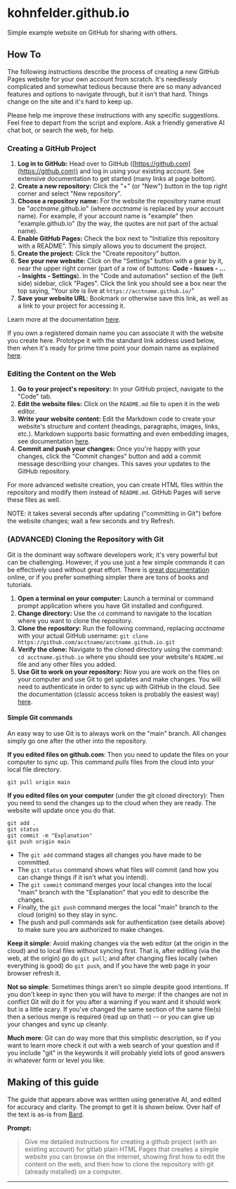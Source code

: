 # kohnfelder.github.io

Simple example website on GitHub for sharing with others.

## How To

The following instructions describe the process of creating a
new GitHub Pages website for your own account from scratch.
It's needlessly complicated and somewhat tedious because there are
so many advanced features and options to navigate through, but
it isn't that hard. Things change on the site and it's hard to keep up.

Please help me improve these instructions with any specific suggestions.
Feel free to depart from the script and explore.
Ask a friendly generative AI chat bot, or search the web, for help.

### Creating a GitHub Project

1. **Log in to GitHub:** Head over to GitHub
([https://github.com](https://github.com))
and log in using your existing account.
See extensive documentation to get started (many links at page bottom).
2. **Create a new repository:** Click the "+" (or "New") button in
the top right corner and select "New repository".
3. **Choose a repository name:** For the website the repository name must be
"*acctname*.github.io" (where *acctname* is replaced by your account name).
For example, if your account name is "example" then "example.github.io"
(by the way, the quotes are not part of the actual name).
4. **Enable GitHub Pages:** Check the box next to
"Initialize this repository with a README".
This simply allows you to document the project.
5. **Create the project:** Click the "Create repository" button.
6. **See your new website:** Click on the "Settings" button with a gear by it,
near the upper right corner (part of a row of buttons: 
**Code - Issues - ... - Insights - Settings**).
In the "Code and automation" section of the (left side) sidebar, click "Pages".
Click the link you should see a box near the top saying,
"Your site is live at `https://acctname.github.io/`"
7. **Save your website URL**: Bookmark or otherwise save this link,
as well as a link to your project for accessing it.

Learn more at the documentation
[here](https://docs.github.com/en/pages/getting-started-with-github-pages).

If you own a registered domain name you can associate it with the website
you create here. Prototype it with the standard link address used below,
then when it's ready for prime time point your domain name as explained
[here](https://docs.github.com/en/pages/configuring-a-custom-domain-for-your-github-pages-site).

### Editing the Content on the Web

1. **Go to your project's repository:**
In your GitHub project, navigate to the "Code" tab.
2. **Edit the website files:**
Click on the `README.md` file to open it in the web editor.
3. **Write your website content:** Edit the Markdown code to
create your website's structure and content
(headings, paragraphs, images, links, etc.).
Markdown supports basic formatting and even embedding images,
see documentation [here](https://docs.github.com/en/get-started/writing-on-github/getting-started-with-writing-and-formatting-on-github/basic-writing-and-formatting-syntax).
4. **Commit and push your changes:** Once you're happy with your changes,
click the "Commit changes" button and add a commit message describing
your changes. This saves your updates to the GitHub repository.

For more advanced website creation, you can create HTML files
within the repository and modify them instead of `README.md`.
GitHub Pages will serve these files as well.

NOTE: it takes several seconds after updating ("committing in Git")
before the website changes; wait a few seconds and try Refresh.

### (ADVANCED) Cloning the Repository with Git

Git is the dominant way software developers work; it's very powerful
but can be challenging. However, if you use just a few simple commands
it can be effectively used without great effort.
There is [great documentation](https://git-scm.com/book/en/v2/) online,
or if you prefer something simpler there are tons of books and tutorials.

1. **Open a terminal on your computer:**
Launch a terminal or command prompt application where you have
Git installed and configured.
2. **Change directory:** Use the `cd` command to navigate to
the location where you want to clone the repository.
3. **Clone the repository:** Run the following command,
replacing *acctname* with your actual GitHub username:
`git clone https://github.com/acctname/acctname.github.io.git`
4. **Verify the clone:** Navigate to the cloned directory using the command:
`cd acctname.github.io` where
you should see your website's `README.md` file and any other files you added.
5. **Use Git to work on your repository:** Now you are work on the files
on your computer and use Git to get updates and make changes.
You will need to authenticate in order to sync up with GitHub in the cloud.
See the documentation (classic access token is probably the easiest way)
[here](https://docs.github.com/en/authentication/keeping-your-account-and-data-secure/managing-your-personal-access-tokens#creating-a-personal-access-token-classic).

#### Simple Git commands

An easy way to use Git is to always work on the "main" branch.
All changes simply go one after the other into the repository.

**If you edited files on github.com**: Then you need to update the
files on your computer to sync up. 
This command *pulls* files from the cloud into your local file directory.

    git pull origin main

**If you edited files on your computer** (under the git cloned directory):
Then you need to send the changes up to the cloud when they are ready.
The website will update once you do that.

    git add .
    git status
    git commit -m "Explanation"
    git push origin main

* The `git add` command stages all changes you have made to be committed.
* The `git status` command shows what files will commit
(and how you can change things if it isn't what you intend).
* The `git commit` command merges your local changes into the local
"main" branch with the "Explanation" that you edit to describe the changes.
* Finally, the `git push` command merges the local "main" branch to the cloud
(origin) so they stay in sync.
* The push and pull commands ask for authentication (see details above)
to make sure you are authorized to make changes.

**Keep it simple**: Avoid making changes via the web editor
(at the origin in the cloud) and to local files without syncing first.
That is, after editing (via the web, at the origin) go do `git pull`;
and after changing files locally (when everything is good)
do `git push`, and if you have the web page in your browser refresh it.

**Not so simple**: Sometimes things aren't so simple despite good intentions.
If you don't keep in sync then you will have to *merge*:
if the changes are not in
conflict Git will do it for you after a warning if you want and it should
work but is a little scary. If you've changed the same section of the same
file(s) then a serious merge is required (read up on that)
-- or you can give up your changes and sync up cleanly.

**Much more**: Git can do way more that this simplistic description,
so if you want to learn more check it out with a web search
of your question and if you include "git" in the keywords it will
probably yield lots of good answers in whatever form or level you like.


## Making of this guide

The guide that appears above was written using generative AI,
and edited for accuracy and clarity. The prompt to get it is shown below.
Over half of the text is as-is from
[Bard](https://g.co/bard/share/bf84ab143b28).

**Prompt:**

> Give me detailed instructions for creating a github project (with an existing account) for gitlab plain HTML Pages that creates a simple website you can browse on the internet, showing first how to edit the content on the web, and then how to clone the repository with git (already installed) on a computer.

<hr/>
